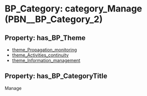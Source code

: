 # BP_Category: __category_Manage__ (PBN__BP_Category_2)

## Property: has_BP_Theme

* [theme_Propagation_monitoring](../BP/PBN__BP_Theme_7)
* [theme_Activities_continuity](../BP/PBN__BP_Theme_8)
* [theme_Information_management](../BP/PBN__BP_Theme_9)

## Property: has_BP_CategoryTitle

Manage

